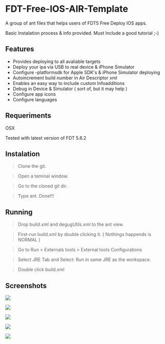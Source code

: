 FDT-Free-IOS-AIR-Template
===========================================
A group of ant files that helps users of FDT5 Free Deploy IOS apps.

Basic Instalation process & info provided. Must Include a good tutorial ;-)


Features
----------------
- Provides deploying to all avaliable targets
- Deploy your ipa via USB to real device & iPhone Simulator
- Configure -platformsdk for Apple SDK's & iPhone Simulator deploying
- Autoincrement build number in Air Descriptor xml
- Enables an easy way to include custom Infoadditions
- Debug in Device & Simulator ( sort of, but it may help )
- Configure app icons
- Configure languages

Requeriments
----------------
OSX

Tested with latest version of FDT 5.6.2

Instalation
----------------

> Clone the git.

> Open a teminal window.

> Go to the cloned git dir.

> Type ant. Done!!!


Running
----------------         

> Drop build.xml and degugUtils.xml to the ant view.

> First-run build.xml by double clicking it. ( Nothings happends is NORMAL )

> Go to Run > Externals tools > External tools Configurations

> Select JRE Tab and Select: Run in same JRE as the workspace.

> Double click build.xml


Screenshots
----------------  

![](https://raw.github.com/xperiments/FDT-Free-IOS-AIR-Template/master/images/01.png)

![](https://raw.github.com/xperiments/FDT-Free-IOS-AIR-Template/master/images/02.png)

![](https://raw.github.com/xperiments/FDT-Free-IOS-AIR-Template/master/images/03.png)

![](https://raw.github.com/xperiments/FDT-Free-IOS-AIR-Template/master/images/04.png)

![](https://raw.github.com/xperiments/FDT-Free-IOS-AIR-Template/master/images/05.png)
